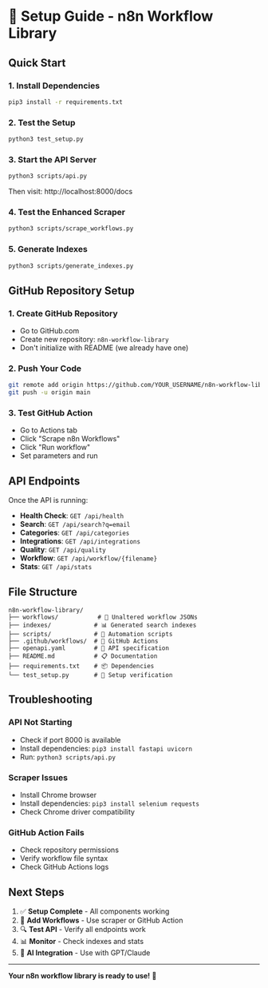 # 🚀 Setup Guide - n8n Workflow Library

## Quick Start

### 1. Install Dependencies
```bash
pip3 install -r requirements.txt
```

### 2. Test the Setup
```bash
python3 test_setup.py
```

### 3. Start the API Server
```bash
python3 scripts/api.py
```
Then visit: http://localhost:8000/docs

### 4. Test the Enhanced Scraper
```bash
python3 scripts/scrape_workflows.py
```

### 5. Generate Indexes
```bash
python3 scripts/generate_indexes.py
```

## GitHub Repository Setup

### 1. Create GitHub Repository
- Go to GitHub.com
- Create new repository: `n8n-workflow-library`
- Don't initialize with README (we already have one)

### 2. Push Your Code
```bash
git remote add origin https://github.com/YOUR_USERNAME/n8n-workflow-library.git
git push -u origin main
```

### 3. Test GitHub Action
- Go to Actions tab
- Click "Scrape n8n Workflows"
- Click "Run workflow"
- Set parameters and run

## API Endpoints

Once the API is running:

- **Health Check**: `GET /api/health`
- **Search**: `GET /api/search?q=email`
- **Categories**: `GET /api/categories`
- **Integrations**: `GET /api/integrations`
- **Quality**: `GET /api/quality`
- **Workflow**: `GET /api/workflow/{filename}`
- **Stats**: `GET /api/stats`

## File Structure

```
n8n-workflow-library/
├── workflows/           # 📁 Unaltered workflow JSONs
├── indexes/            # 📊 Generated search indexes
├── scripts/            # 🔧 Automation scripts
├── .github/workflows/  # 🤖 GitHub Actions
├── openapi.yaml        # 📖 API specification
├── README.md           # 📋 Documentation
├── requirements.txt    # 📦 Dependencies
└── test_setup.py       # 🧪 Setup verification
```

## Troubleshooting

### API Not Starting
- Check if port 8000 is available
- Install dependencies: `pip3 install fastapi uvicorn`
- Run: `python3 scripts/api.py`

### Scraper Issues
- Install Chrome browser
- Install dependencies: `pip3 install selenium requests`
- Check Chrome driver compatibility

### GitHub Action Fails
- Check repository permissions
- Verify workflow file syntax
- Check GitHub Actions logs

## Next Steps

1. ✅ **Setup Complete** - All components working
2. 🔄 **Add Workflows** - Use scraper or GitHub Action
3. 🔍 **Test API** - Verify all endpoints work
4. 📊 **Monitor** - Check indexes and stats
5. 🤖 **AI Integration** - Use with GPT/Claude

---

**Your n8n workflow library is ready to use!** 🎉
